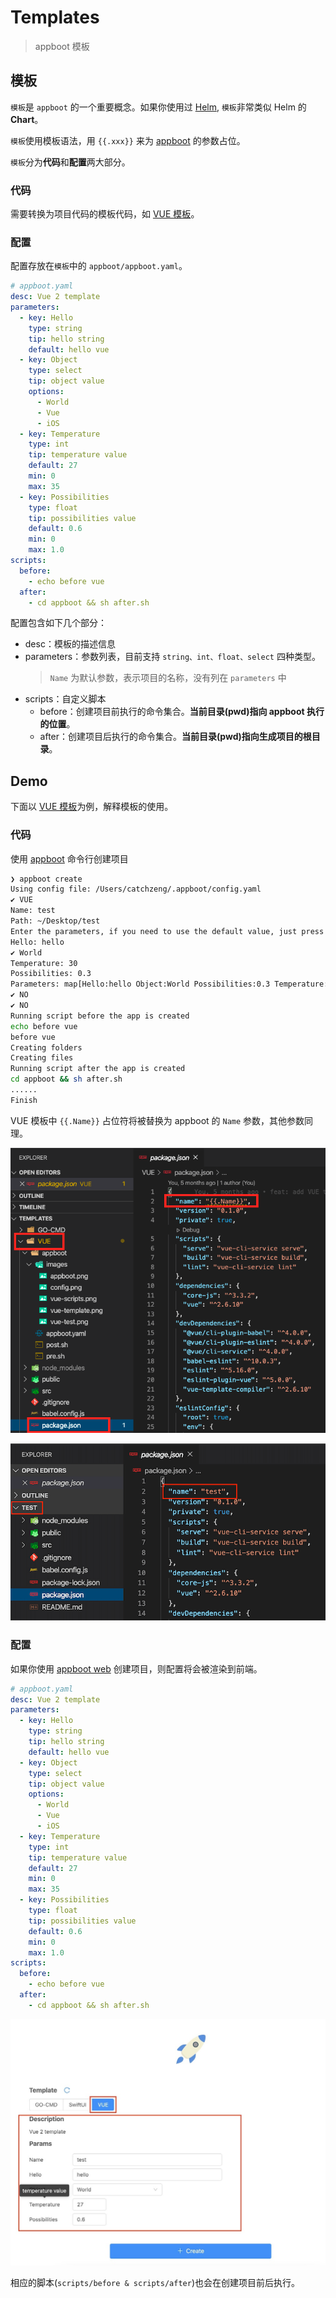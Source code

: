 # Templates

> appboot 模板

## 模板

`模板`是 `appboot` 的一个重要概念。如果你使用过 [Helm](https://helm.sh/docs/intro/), `模板`非常类似 Helm 的 **Chart**。

`模板`使用模板语法，用 `{{.xxx}}` 来为 [appboot](https://github.com/appboot/appboot) 的参数占位。

`模板`分为**代码**和**配置**两大部分。

### 代码

需要转换为项目代码的模板代码，如 [VUE 模板](./VUE)。

### 配置

配置存放在`模板`中的 `appboot/appboot.yaml`。

```yaml
# appboot.yaml
desc: Vue 2 template
parameters:
  - key: Hello
    type: string
    tip: hello string
    default: hello vue
  - key: Object
    type: select
    tip: object value
    options:
      - World
      - Vue
      - iOS
  - key: Temperature
    type: int
    tip: temperature value
    default: 27
    min: 0
    max: 35
  - key: Possibilities
    type: float
    tip: possibilities value
    default: 0.6
    min: 0
    max: 1.0
scripts:
  before:
    - echo before vue
  after:
    - cd appboot && sh after.sh
```

配置包含如下几个部分：

- desc：模板的描述信息
- parameters：参数列表，目前支持 `string、int、float、select` 四种类型。
  > `Name` 为默认参数，表示项目的名称，没有列在 `parameters` 中
- scripts：自定义脚本
  - before：创建项目前执行的命令集合。**当前目录(pwd)指向 appboot 执行的位置**。
  - after：创建项目后执行的命令集合。**当前目录(pwd)指向生成项目的根目录**。

## Demo

下面以 [VUE 模板](./VUE)为例，解释模板的使用。

### 代码

使用 [appboot](https://github.com/appboot/appboot) 命令行创建项目

```sh
❯ appboot create
Using config file: /Users/catchzeng/.appboot/config.yaml
✔ VUE
Name: test
Path: ~/Desktop/test
Enter the parameters, if you need to use the default value, just press Enter.
Hello: hello
✔ World
Temperature: 30
Possibilities: 0.3
Parameters: map[Hello:hello Object:World Possibilities:0.3 Temperature:30]
✔ NO
✔ NO
Running script before the app is created
echo before vue
before vue
Creating folders
Creating files
Running script after the app is created
cd appboot && sh after.sh
......
Finish
```

VUE 模板中 `{{.Name}}` 占位符将被替换为 appboot 的 `Name` 参数，其他参数同理。

![appboot](./VUE/appboot/images/vue-template.png)

![appboot](./VUE/appboot/images/vue-test.png)

### 配置

如果你使用 [appboot web](https://github.com/appboot/appboot/tree/master/web/appboot) 创建项目，则配置将会被渲染到前端。

```yaml
# appboot.yaml
desc: Vue 2 template
parameters:
  - key: Hello
    type: string
    tip: hello string
    default: hello vue
  - key: Object
    type: select
    tip: object value
    options:
      - World
      - Vue
      - iOS
  - key: Temperature
    type: int
    tip: temperature value
    default: 27
    min: 0
    max: 35
  - key: Possibilities
    type: float
    tip: possibilities value
    default: 0.6
    min: 0
    max: 1.0
scripts:
  before:
    - echo before vue
  after:
    - cd appboot && sh after.sh
```

![appboot](./VUE/appboot/images/appboot.jpg)

相应的脚本(`scripts/before & scripts/after`)也会在创建项目前后执行。
